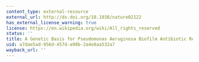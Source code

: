 ```yaml
---
content_type: external-resource
external_url: http://dx.doi.org/10.1038/nature02122
has_external_license_warning: true
license: https://en.wikipedia.org/wiki/All_rights_reserved
status: ''
title: A Genetic Basis for Pseudomonas Aeruginosa Biofilm Antibiotic Resistance
uid: a7dae5ad-956d-457d-a98b-2a4e8aa532a7
wayback_url: ''
---
```

